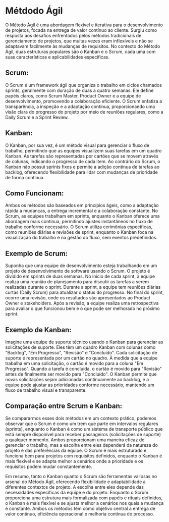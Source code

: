 # Métdodo Ágil


O Método Ágil é uma abordagem flexível e iterativa para o desenvolvimento de projetos, focada na entrega de valor contínuo ao cliente. Surgiu como resposta aos desafios enfrentados pelos métodos tradicionais de gerenciamento de projetos, que muitas vezes eram inflexíveis e não se adaptavam facilmente às mudanças de requisitos. No contexto do Método Ágil, duas estruturas populares são o Kanban e o Scrum, cada uma com suas características e aplicabilidades específicas.

## Scrum:
O Scrum é um framework ágil que organiza o trabalho em ciclos chamados sprints, geralmente com duração de duas a quatro semanas. Ele define papéis claros, como Scrum Master, Product Owner e a equipe de desenvolvimento, promovendo a colaboração eficiente. O Scrum enfatiza a transparência, a inspeção e a adaptação contínua, proporcionando uma visão clara do progresso do projeto por meio de reuniões regulares, como a Daily Scrum e a Sprint Review.

## Kanban:
O Kanban, por sua vez, é um método visual para gerenciar o fluxo de trabalho, permitindo que as equipes visualizem suas tarefas em um quadro Kanban. As tarefas são representadas por cartões que se movem através de colunas, indicando o progresso de cada item. Ao contrário do Scrum, o Kanban não possui sprints fixos e permite a adição contínua de tarefas ao backlog, oferecendo flexibilidade para lidar com mudanças de prioridade de forma contínua.

## Como Funcionam:
Ambos os métodos são baseados em princípios ágeis, como a adaptação rápida a mudanças, a entrega incremental e a colaboração constante. No Scrum, as equipes trabalham em sprints, enquanto o Kanban oferece uma abordagem mais contínua, permitindo ajustes instantâneos no fluxo de trabalho conforme necessário. O Scrum utiliza cerimônias específicas, como reuniões diárias e revisões de sprint, enquanto o Kanban foca na visualização do trabalho e na gestão do fluxo, sem eventos predefinidos.


## Exemplo de Scrum:
Suponha que uma equipe de desenvolvimento esteja trabalhando em um projeto de desenvolvimento de software usando o Scrum. O projeto é dividido em sprints de duas semanas. No início de cada sprint, a equipe realiza uma reunião de planejamento para discutir as tarefas a serem realizadas durante o sprint. Durante a sprint, a equipe tem reuniões diárias curtas (Daily Scrum) para atualizar o status do progresso. No final do sprint, ocorre uma revisão, onde os resultados são apresentados ao Product Owner e stakeholders. Após a revisão, a equipe realiza uma retrospectiva para avaliar o que funcionou bem e o que pode ser melhorado no próximo sprint.

## Exemplo de Kanban:
Imagine uma equipe de suporte técnico usando o Kanban para gerenciar as solicitações de suporte. Eles têm um quadro Kanban com colunas como "Backlog", "Em Progresso", "Revisão" e "Concluído". Cada solicitação de suporte é representada por um cartão no quadro. À medida que a equipe trabalha em uma solicitação, o cartão é movido para a coluna "Em Progresso". Quando a tarefa é concluída, o cartão é movido para "Revisão" antes de finalmente ser movido para "Concluído". O Kanban permite que novas solicitações sejam adicionadas continuamente ao backlog, e a equipe pode ajustar as prioridades conforme necessário, mantendo um fluxo de trabalho visual e transparente.

## Comparação entre Scrum e Kanban:
Se compararmos esses dois métodos em um contexto prático, podemos observar que o Scrum é como um trem que parte em intervalos regulares (sprints), enquanto o Kanban é como um sistema de transporte público que está sempre disponível para receber passageiros (solicitações de suporte) a qualquer momento. Ambos proporcionam uma maneira eficaz de gerenciar o trabalho, mas a escolha entre eles dependerá da natureza do projeto e das preferências da equipe. O Scrum é mais estruturado e funciona bem para projetos com requisitos definidos, enquanto o Kanban é mais flexível e se adapta melhor a cenários onde a prioridade e os requisitos podem mudar constantemente.

Em resumo, tanto o Kanban quanto o Scrum são ferramentas valiosas no arsenal do Método Ágil, oferecendo flexibilidade e adaptabilidade a diferentes contextos de projeto. A escolha entre eles depende das necessidades específicas da equipe e do projeto. Enquanto o Scrum proporciona uma estrutura mais formalizada com papéis e rituais definidos, o Kanban é mais flexível e se ajusta melhor a cenários nos quais a mudança é constante. Ambos os métodos têm como objetivo central a entrega de valor contínuo, eficiência operacional e melhoria contínua do processo.